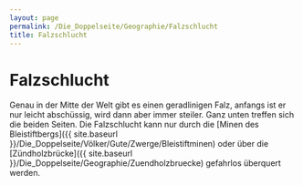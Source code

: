 ```yaml
---
layout: page
permalink: /Die_Doppelseite/Geographie/Falzschlucht
title: Falzschlucht
---
```


# Falzschlucht

Genau in der Mitte der Welt gibt es einen geradlinigen Falz, anfangs ist er nur leicht abschüssig, wird dann aber immer steiler. Ganz unten treffen sich die beiden Seiten. Die Falzschlucht kann nur durch die [Minen des Bleistiftbergs]({{ site.baseurl }}/Die_Doppelseite/Völker/Gute/Zwerge/Bleistiftminen) oder über die [Zündholzbrücke]({{ site.baseurl }}/Die_Doppelseite/Geographie/Zuendholzbruecke) gefahrlos überquert werden.

